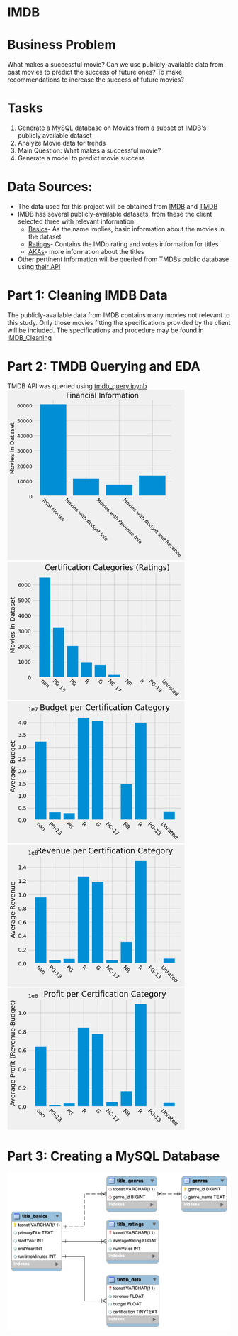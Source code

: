 # IMDB

# Business Problem
What makes a successful movie? Can we use publicly-available data from past movies to predict the success of future
ones? To make recommendations to increase the success of future movies?

# Tasks
1. Generate a MySQL database on Movies from a subset of IMDB's publicly available dataset
2. Analyze Movie data for trends
3. Main Question: What makes a successful movie?
4. Generate a model to predict movie success

# Data Sources:
- The data used for this project will be obtained from [IMDB](https://www.imdb.com/interfaces/) and 
[TMDB](https://www.themoviedb.org/about?language=en-US)
- IMDB has several publicly-available datasets, from these the client selected three with relevant information:
    - [Basics](https://datasets.imdbws.com/title.basics.tsv.gz)- 
    As the name implies, basic information about the movies in the dataset
    - [Ratings](https://datasets.imdbws.com/title.ratings.tsv.gz)-
    Contains the IMDb rating and votes information for titles 
    - [AKAs](https://datasets.imdbws.com/title.akas.tsv.gz)-
    more information about the titles
- Other pertinent information will be queried from TMDBs public database using
 [their API](https://www.themoviedb.org/documentation/api?language=en-US)
 
# Part 1: Cleaning IMDB Data
The publicly-available data from IMDB contains many movies not relevant to this study. 
Only those movies fitting the specifications provided by the client will be included.
The specifications and procedure may be found in [IMDB_Cleaning](imdb_cleaning.ipynb)

# Part 2: TMDB Querying and EDA
TMDB API was queried using [tmdb_query.ipynb](tmdb_query.ipynb)
<img src='img/financial_eda.png' width=400>
<img src='img/num_movies_certification.png' width=400>
<img src='img/ave_bud_by_cert.png' width=400>
<img src='img/ave_rev_by_cert.png' width=400>
<img src='img/ave_profit_by_cert.png' width=400>


# Part 3: Creating a MySQL Database
<img src='img/imdb_erd.png'>




